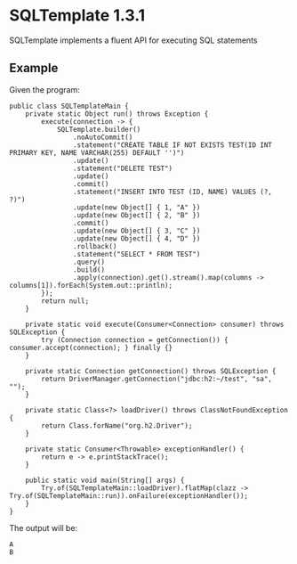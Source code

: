# SQLTemplate 1.3.1

SQLTemplate implements a fluent API for executing SQL statements

## Example

Given the program:

    public class SQLTemplateMain {
        private static Object run() throws Exception {
            execute(connection -> {
                SQLTemplate.builder()
                    .noAutoCommit()
                    .statement("CREATE TABLE IF NOT EXISTS TEST(ID INT PRIMARY KEY, NAME VARCHAR(255) DEFAULT '')")
                    .update()
                    .statement("DELETE TEST")
                    .update()
                    .commit()
                    .statement("INSERT INTO TEST (ID, NAME) VALUES (?, ?)")
                    .update(new Object[] { 1, "A" })
                    .update(new Object[] { 2, "B" })
                    .commit()
                    .update(new Object[] { 3, "C" })
                    .update(new Object[] { 4, "D" })
                    .rollback()
                    .statement("SELECT * FROM TEST")
                    .query()
                    .build()
                    .apply(connection).get().stream().map(columns -> columns[1]).forEach(System.out::println);
            });
            return null;
        }
    
        private static void execute(Consumer<Connection> consumer) throws SQLException {
            try (Connection connection = getConnection()) { consumer.accept(connection); } finally {}
        }
    
        private static Connection getConnection() throws SQLException {
            return DriverManager.getConnection("jdbc:h2:~/test", "sa", "");
        }
    
        private static Class<?> loadDriver() throws ClassNotFoundException {
            return Class.forName("org.h2.Driver");
        }
    
        private static Consumer<Throwable> exceptionHandler() {
            return e -> e.printStackTrace();
        }
    
        public static void main(String[] args) {
            Try.of(SQLTemplateMain::loadDriver).flatMap(clazz -> Try.of(SQLTemplateMain::run)).onFailure(exceptionHandler());
        }
    }
		
The output will be:

	A
	B
